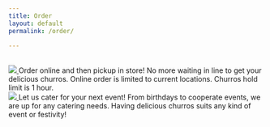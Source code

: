 ```yaml
---
title: Order
layout: default
permalink: /order/

---
```

<br>

<div class="row">
  <div class="col-md-6">
    <a href="#">
      <img src="/lis786-lfav/assets/images/take.png" />
    </a>
    Order online and then pickup in store! No more waiting in line
    to get your delicious churros. Online order is limited to current
    locations. Churros hold limit is 1 hour.
  </div>

  <div class="col-md-6">
    <a href="#">
      <img src="/lis786-lfav/assets/images/cater.png" />
    </a>
    Let us cater for your next event! From birthdays to cooperate events,
     we are up for any catering needs. Having delicious churros suits any
      kind of event or festivity!
  </div>
</div>
